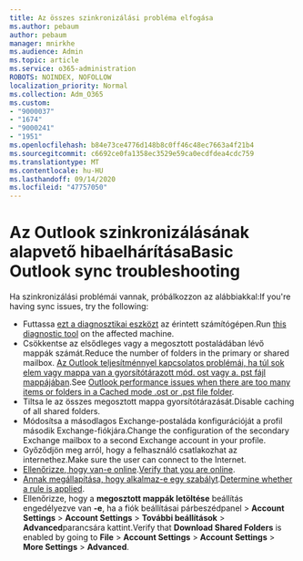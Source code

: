 ```yaml
---
title: Az összes szinkronizálási probléma elfogása
ms.author: pebaum
author: pebaum
manager: mnirkhe
ms.audience: Admin
ms.topic: article
ms.service: o365-administration
ROBOTS: NOINDEX, NOFOLLOW
localization_priority: Normal
ms.collection: Adm_O365
ms.custom:
- "9000037"
- "1674"
- "9000241"
- "1951"
ms.openlocfilehash: b84e73ce4776d148b8c0ff46c48ec7663a4f21b4
ms.sourcegitcommit: c6692ce0fa1358ec3529e59ca0ecdfdea4cdc759
ms.translationtype: MT
ms.contentlocale: hu-HU
ms.lasthandoff: 09/14/2020
ms.locfileid: "47757050"
---
```

# <a name="basic-outlook-sync-troubleshooting"></a><span data-ttu-id="1e926-102">Az Outlook szinkronizálásának alapvető hibaelhárítása</span><span class="sxs-lookup"><span data-stu-id="1e926-102">Basic Outlook sync troubleshooting</span></span>

<span data-ttu-id="1e926-103">Ha szinkronizálási problémái vannak, próbálkozzon az alábbiakkal:</span><span class="sxs-lookup"><span data-stu-id="1e926-103">If you're having sync issues, try the following:</span></span>

- <span data-ttu-id="1e926-104">Futtassa [ezt a diagnosztikai eszközt](https://aka.ms/sara-outlooksendreceive) az érintett számítógépen.</span><span class="sxs-lookup"><span data-stu-id="1e926-104">Run [this diagnostic tool](https://aka.ms/sara-outlooksendreceive) on the affected machine.</span></span>
- <span data-ttu-id="1e926-105">Csökkentse az elsődleges vagy a megosztott postaládában lévő mappák számát.</span><span class="sxs-lookup"><span data-stu-id="1e926-105">Reduce the number of folders in the primary or shared mailbox.</span></span> <span data-ttu-id="1e926-106">[Az Outlook teljesítménnyel kapcsolatos problémái, ha túl sok elem vagy mappa van a gyorsítótárazott mód. ost vagy a. pst fájl mappájában](https://support.microsoft.com/help/2768656/outlook-performance-issues-when-there-are-too-many-items-or-folders-in).</span><span class="sxs-lookup"><span data-stu-id="1e926-106">See [Outlook performance issues when there are too many items or folders in a Cached mode .ost or .pst file folder](https://support.microsoft.com/help/2768656/outlook-performance-issues-when-there-are-too-many-items-or-folders-in).</span></span>
- <span data-ttu-id="1e926-107">Tiltsa le az összes megosztott mappa gyorsítótárazását.</span><span class="sxs-lookup"><span data-stu-id="1e926-107">Disable caching of all shared folders.</span></span>
- <span data-ttu-id="1e926-108">Módosítsa a másodlagos Exchange-postaláda konfigurációját a profil második Exchange-fiókjára.</span><span class="sxs-lookup"><span data-stu-id="1e926-108">Change the configuration of the secondary Exchange mailbox to a second Exchange account in your profile.</span></span>
- <span data-ttu-id="1e926-109">Győződjön meg arról, hogy a felhasználó csatlakozhat az internethez.</span><span class="sxs-lookup"><span data-stu-id="1e926-109">Make sure the user can connect to the Internet.</span></span> 
- <span data-ttu-id="1e926-110">[Ellenőrizze, hogy van-e online](https://support.office.com/article/2460e4a8-16c7-47fc-b204-b1549275aac9).</span><span class="sxs-lookup"><span data-stu-id="1e926-110">[Verify that you are online](https://support.office.com/article/2460e4a8-16c7-47fc-b204-b1549275aac9).</span></span>
- <span data-ttu-id="1e926-111">[Annak megállapítása, hogy alkalmaz-e egy szabályt](https://support.office.com/article/C24F5DEA-9465-4DF4-AD17-A50704D66C59).</span><span class="sxs-lookup"><span data-stu-id="1e926-111">[Determine whether a rule is applied](https://support.office.com/article/C24F5DEA-9465-4DF4-AD17-A50704D66C59).</span></span>
- <span data-ttu-id="1e926-112">Ellenőrizze, hogy a **megosztott mappák letöltése** beállítás engedélyezve van **-e**, ha a fiók beállításai párbeszédpanel  >  **Account Settings**  >  **Account Settings**  >  **További beállítások**  >  **Advanced**parancsára kattint.</span><span class="sxs-lookup"><span data-stu-id="1e926-112">Verify that **Download Shared Folders** is enabled by going to **File** > **Account Settings** > **Account Settings** > **More Settings** > **Advanced**.</span></span>
